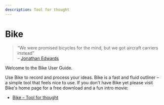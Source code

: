 ```yaml
---
description: Tool for thought
---
```


# Bike

> “We were promised bicycles for the mind, but we got aircraft carriers instead”\
> – [Jonathan Edwards](https://twitter.com/jonathoda)

Welcome to the Bike User Guide.

Use Bike to record and process your ideas. Bike is a fast and fluid outliner – a simple tool that feels nice to use. If you don't have Bike yet please visit Bike's home page for a free download and a fun intro movie:

* [Bike – Tool for thought](https://hogbaysoftware.netlify.app/bike/)

